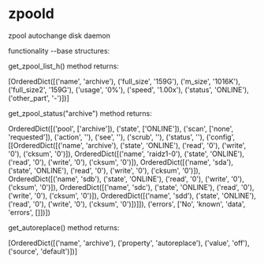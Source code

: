 zpoold
======

zpool autochange disk daemon 

functionality
--base structures:

get_zpool_list_h() method returns:

[OrderedDict([('name', 'archive'),
('full_size', '159G'),
('m_size', '1016K'),
('full_size2', '159G'),
('usage', '0%'),
('speed', '1.00x'),
('status', 'ONLINE'),
('other_part',
'-')])]

get_zpool_status("archive") method returns:

OrderedDict([('pool', ['archive']),
('state', ['ONLINE']),
('scan', ['none', 'requested']),
('action', ''),
('see', ''),
('scrub', ''),
('status', ''),
('config',
[[OrderedDict([('name', 'archive'),
('state', 'ONLINE'),
('read', '0'),
('write', '0'),
('cksum', '0')]),
OrderedDict([('name', 'raidz1-0'),
('state', 'ONLINE'),
('read', '0'),
('write', '0'),
('cksum', '0')]),
OrderedDict([('name', 'sda'),
('state', 'ONLINE'),
('read', '0'),
('write', '0'),
('cksum', '0')]),
OrderedDict([('name', 'sdb'),
('state', 'ONLINE'),
('read', '0'),
('write', '0'),
('cksum', '0')]),
OrderedDict([('name', 'sdc'),
('state', 'ONLINE'),
('read', '0'),
('write', '0'),
('cksum', '0')]),
OrderedDict([('name', 'sdd'),
('state', 'ONLINE'), ('read', '0'),
('write', '0'), ('cksum', '0')])]]),
('errors', ['No', 'known', 'data', 'errors', []])])

get_autoreplace() method returns:

[OrderedDict([('name', 'archive'),
('property', 'autoreplace'),
('value', 'off'),
('source', 'default')])]
